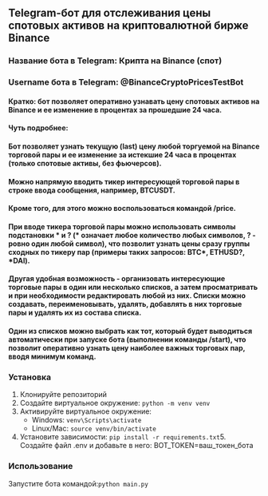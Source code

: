 

## Telegram-бот для отслеживания цены спотовых активов на криптовалютной бирже Binance

### Название бота в Telegram: Крипта на Binance (спот)
### Username бота в Telegram: @BinanceCryptoPricesTestBot

#### Кратко: бот позволяет оперативно узнавать цену спотовых активов на Binance и ее изменение в процентах за прошедшие 24 часа.

#### Чуть подробнее:

#### Бот позволяет узнать текущую (last) цену любой торгуемой на Binance торговой пары  и ее изменение за истекшие 24 часа в процентах (только спотовые активы, без фьючерсов).


#### Можно напрямую вводить тикер интересующей торговой пары в строке ввода сообщения, например, BTCUSDT.
#### Кроме того, для этого можно воспользоваться командой /price.
#### При вводе тикера торговой пары можно использовать символы подстановки * и ? (* означает любое количество любых символов, ? - ровно один любой символ), что позволит узнать цены сразу группы сходных по тикеру пар (примеры таких запросов: BTC*, ETHUSD?, *DAI).
#### Другая удобная возможность - организовать интересующие торговые пары в один или несколько списков, а затем просматривать и при необходимости редактировать любой из них. Списки можно создавать, переименовывать, удалять, добавлять в них торговые пары и удалять их из состава списка.
#### Один из списков можно выбрать как тот, который будет выводиться автоматически при запуске бота (выполнении команды /start), что позволит оперативно узнать цену наиболее важных торговых пар, вводя минимум команд.

### Установка

1. Клонируйте репозиторий
2. Создайте виртуальное окружение:
```python -m venv venv```
3. Активируйте виртуальное окружение:
   - Windows: ```venv\Scripts\activate```
   - Linux/Mac: ```source venv/bin/activate```
4. Установите зависимости:
```pip install -r requirements.txt```5. Создайте файл .env и добавьте в него:
BOT_TOKEN=ваш_токен_бота
### Использование

Запустите бота командой:```python main.py```
